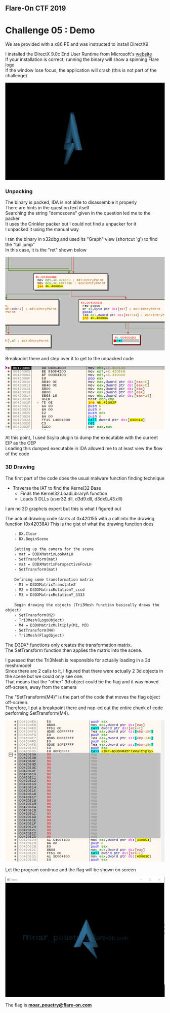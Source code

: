 ## Flare-On CTF 2019
# Challenge 05 : Demo

We are provided with a x86 PE and was instructed to install DirectX9

I installed the DirectX 9.0c End User Runtime from Microsoft's [website](https://www.microsoft.com/en-sg/download/details.aspx?id=34429)  
If your installation is correct, running the binary will show a spinning Flare logo  
If the window lose focus, the application will crash (this is not part of the challenge)

![logo](img/anim.gif)

### Unpacking

The binary is packed, IDA is not able to disassemble it properly  
There are hints in the question text itself  
Searching the string "demoscene" given in the question led me to the packer  
It uses the Crinkler packer but I could not find a unpacker for it  
I unpacked it using the manual way

I ran the binary in x32dbg and used its "Graph" view (shortcut 'g') to find the "tail jump"  
In this case, it is the "ret" shown below

![tailjump](img/01.png)

Breakpoint there and step over it to get to the unpacked code

![unpacked](img/02.png)

At this point, I used Scylla plugin to dump the executable with the current EIP as the OEP  
Loading this dumped executable in IDA allowed me to at least view the flow of the code

### 3D Drawing

The first part of the code does the usual malware function finding technique
  - Traverse the IAT to find the Kernel32 Base
	- Finds the Kernel32.LoadLibraryA function
	- Loads 3 DLLs (user32.dll, d3d9.dll, d3dx9_43.dll)

I am no 3D graphcis expert but this is what I figured out

The actual drawing code starts at 0x420155 with a call into the drawing function (0x42038A)
This is the gist of what the drawing function does

```
	- DX.Clear
	- DX.BeginScene

	Setting up the camera for the scene
	- mat = D3DXMatrixLookAtLH
	- SetTransform(mat)
	- mat = D3DXMatrixPerspectiveFovLH
	- SetTransform(mat)

	Defining some transformation matrix
	- M1 = D3DXMatrixTranslateZ
	- M2 = D3DXMatrixRotationY_cccd
	- M3 = D3DXMatrixRotationY_3333

	Begin drawing the objects (Tri3Mesh function basically draws the object)
	- SetTransform(M2)
	- Tri3Mesh(LogoObject)
	- M4 = D3DXMatrixMultiply(M1, M3)
	- SetTransform(M4)
	- Tri3Mesh(FlagObject)
```

The D3DX* functions only creates the transformation matrix.  
The SetTransform function then applies the matrix into the scene.

I guessed that the Tri3Mesh is responsible for actually loading in a 3d mesh/model  
Since there are 2 calls to it, I figured that there were actually 2 3d objects in the scene but we could only see one.  
That means that the "other" 3d object could be the flag and it was moved off-screen, away from the camera

The "SetTransform(M4)" is the part of the code that moves the flag object off-screen.  
Therefore, I put a breakpoint there and nop-ed out the entire chunk of code performing SetTransform(M4).

![noped](img/03.png)

Let the program continue and the flag will be shown on screen

![flag](img/flag.png)

The flag is **moar_pouetry@flare-on.com**
